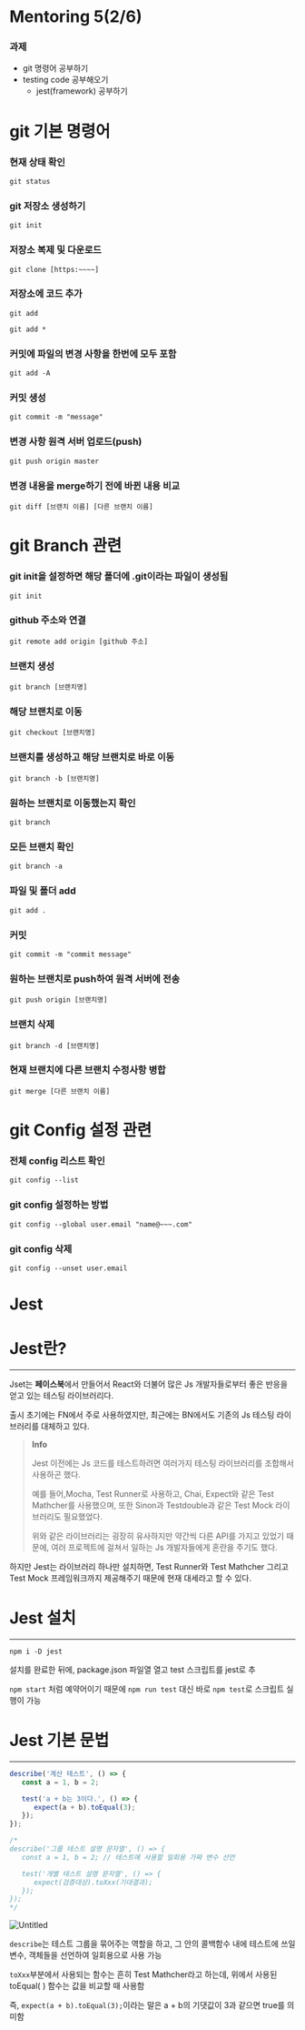 # Mentoring 5(2/6)

### 과제

- git 명령어 공부하기
- testing code 공부해오기
    - jest(framework) 공부하기

# git 기본 명령어

### 현재 상태 확인

`git status`

### git 저장소 생성하기

`git init`

### 저장소 복제 및 다운로드

`git clone [https:~~~~]`

### 저장소에 코드 추가

`git add`

`git add *`

### 커밋에 파일의 변경 사항을 한번에 모두 포함

`git add -A`

### 커밋 생성

`git commit -m "message"`

### 변경 사항 원격 서버 업로드(push)

`git push origin master`

### 변경 내용을 merge하기 전에 바뀐 내용 비교

`git diff [브랜치 이름] [다른 브랜치 이름]` 

# git Branch 관련

### git init을 설정하면 해당 폴더에 .git이라는 파일이 생성됨

`git init`

### github 주소와 연결

`git remote add origin [github 주소]` 

### 브랜치 생성

`git branch [브랜치명]`

### 해당 브랜치로 이동

`git checkout [브랜치명]`

### 브랜치를 생성하고 해당 브랜치로 바로 이동

`git branch -b [브랜치명]`

### 원하는 브랜치로 이동했는지 확인

`git branch`

### 모든 브랜치 확인

`git branch -a`

### 파일 및 폴더 add

`git add .`

### 커밋

`git commit -m "commit message"` 

### 원하는 브랜치로 push하여 원격 서버에 전송

`git push origin [브랜치명]`

### 브랜치 삭제

`git branch -d [브랜치명]`

### 현재 브랜치에 다른 브랜치 수정사항 병합

`git merge [다른 브랜치 이름]`

# git Config 설정 관련

### 전체 config 리스트 확인

`git config --list`

### git config 설정하는 방법

`git config --global user.email "name@~~~.com"`

### git config 삭제

`git config --unset user.email`

# Jest

# Jest란?

---

Jset는 **페이스북**에서 만들어서 React와 더불어 많은 Js 개발자들로부터 좋은 반응을 얻고 있는 테스팅 라이브러리다.

출시 초기에는 FN에서 주로 사용하였지만, 최근에는 BN에서도 기존의 Js 테스팅 라이브러리를 대체하고 있다.

> **Info**
> 
> 
> Jest 이전에는 Js 코드를 테스트하려면 여러가지 테스팅 라이브러리를 조합해서 사용하곤 했다.
> 
> 예를 들어,Mocha, Test Runner로 사용하고, Chai, Expect와 같은 Test Mathcher를 사용했으며, 또한 Sinon과 Testdouble과 같은 Test Mock 라이브러리도 필요했었다.
> 
> 위와 같은 라이브러리는 굉장히 유사하지만 약간씩 다른 API를 가지고 있었기 때문에, 여러 프로젝트에 걸쳐서 일하는 Js 개발자들에게 혼란을 주기도 했다.
> 

하지만 Jest는 라이브러리 하나만 설치하면, Test Runner와 Test Mathcher 그리고 Test Mock 프레임워크까지 제공해주기 때문에 현재 대세라고 할 수 있다.

# Jest 설치

---

`npm i -D jest`

설치를 완료한 뒤에, package.json 파일열 열고 test 스크립트를 jest로 추

`npm start` 처럼 예약어이기 때문에 `npm run test` 대신 바로 `npm test`로 스크립트 실행이 가능

# Jest 기본 문법

---

```jsx
describe('계산 테스트', () => {
   const a = 1, b = 2;

   test('a + b는 3이다.', () => {
      expect(a + b).toEqual(3);
   });
});

/*
describe('그룹 테스트 설명 문자열', () => {
   const a = 1, b = 2; // 테스트에 사용할 일회용 가짜 변수 선언

   test('개별 테스트 설명 문자열', () => {
      expect(검증대상).toXxx(기대결과);
   });
});
*/
```

![Untitled](Mentoring%205(2%206)%201c0d17926ff34966b722d13ee241d126/Untitled.png)

`describe`는 테스트 그룹을 묶어주는 역할을 하고, 그 안의 콜백함수 내에 테스트에 쓰일 변수, 객체들을 선언하여 일회용으로 사용 가능

`toXxx`부분에서 사용되는 함수는 흔히 Test Mathcher라고 하는데, 위에서 사용된 toEqual( ) 함수는 값을 비교할 때 사용함

즉, `expect(a + b).toEqual(3);`이라는 말은 a + b의 기댓값이 3과 같으면 true를 의미함
